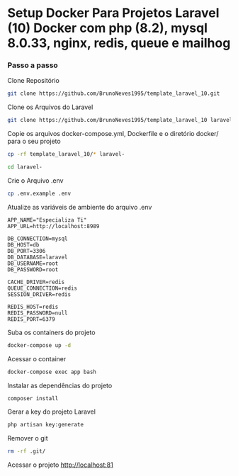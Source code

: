 
# Setup Docker Para Projetos Laravel (10) Docker com  php (8.2), mysql 8.0.33, nginx, redis, queue e mailhog
### Passo a passo
Clone Repositório
```sh
git clone https://github.com/BrunoNeves1995/template_laravel_10.git
```

Clone os Arquivos do Laravel
```sh
git clone https://github.com/BrunoNeves1995/template_laravel_10 laravel-
```


Copie os arquivos docker-compose.yml, Dockerfile e o diretório docker/ para o seu projeto
```sh
cp -rf template_laravel_10/* laravel-
```
```sh
cd laravel-
```


Crie o Arquivo .env
```sh
cp .env.example .env
```


Atualize as variáveis de ambiente do arquivo .env
```dosini
APP_NAME="Especializa Ti"
APP_URL=http://localhost:8989

DB_CONNECTION=mysql
DB_HOST=db
DB_PORT=3306
DB_DATABASE=laravel
DB_USERNAME=root
DB_PASSWORD=root

CACHE_DRIVER=redis
QUEUE_CONNECTION=redis
SESSION_DRIVER=redis

REDIS_HOST=redis
REDIS_PASSWORD=null
REDIS_PORT=6379
```


Suba os containers do projeto
```sh
docker-compose up -d
```


Acessar o container
```sh
docker-compose exec app bash
```


Instalar as dependências do projeto
```sh
composer install
```


Gerar a key do projeto Laravel
```sh
php artisan key:generate
```

Remover o git
```sh
rm -rf .git/
```


Acessar o projeto
[http://localhost:81](http://localhost:81)
